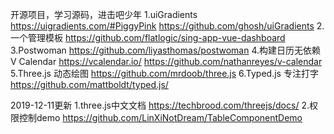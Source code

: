 开源项目，学习源码，进击吧少年
1.uiGradients
https://uigradients.com/#PiggyPink
https://github.com/ghosh/uiGradients
2.一个管理模板
https://github.com/flatlogic/sing-app-vue-dashboard
3.Postwoman
https://github.com/liyasthomas/postwoman
4.构建日历无依赖V Calendar
https://vcalendar.io/
https://github.com/nathanreyes/v-calendar
5.Three.js 动态绘图
https://github.com/mrdoob/three.js
6.Typed.js 专注打字
https://github.com/mattboldt/typed.js/

2019-12-11更新
1.three.js中文文档
https://techbrood.com/threejs/docs/
2.权限控制demo
https://github.com/LinXiNotDream/TableComponentDemo

